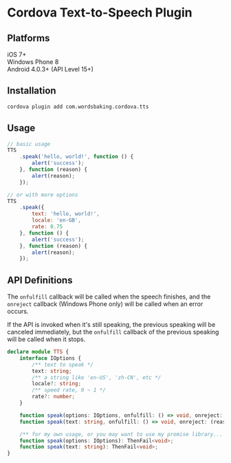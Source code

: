 # Cordova Text-to-Speech Plugin

## Platforms

iOS 7+  
Windows Phone 8  
Android 4.0.3+ (API Level 15+)

## Installation

```sh
cordova plugin add com.wordsbaking.cordova.tts
```

## Usage

```javascript
// basic usage
TTS
    .speak('hello, world!', function () {
        alert('success');
    }, function (reason) {
        alert(reason);
    });

// or with more options
TTS
    .speak({
        text: 'hello, world!',
        locale: 'en-GB',
        rate: 0.75
    }, function () {
        alert('success');
    }, function (reason) {
        alert(reason);
    });
```

## API Definitions

The `onfulfill` callback will be called when the speech finishes,
and the `onreject` callback (Windows Phone only) will be called when an error occurs.

If the API is invoked when it's still speaking, the previous speaking will be canceled immediately,
but the `onfulfill` callback of the previous speaking will be called when it stops.

```typescript
declare module TTS {
    interface IOptions {
        /** text to speak */
        text: string;
        /** a string like 'en-US', 'zh-CN', etc */
        locale?: string;
        /** speed rate, 0 ~ 1 */
        rate?: number;
    }

    function speak(options: IOptions, onfulfill: () => void, onreject: (reason) => void): void;
    function speak(text: string, onfulfill: () => void, onreject: (reason) => void): void;

    /** for my own usage, or you may want to use my promise library... */
    function speak(options: IOptions): ThenFail<void>;
    function speak(text: string): ThenFail<void>;
}
```
